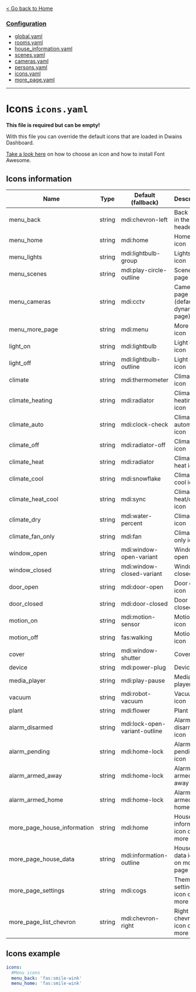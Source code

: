 [< Go back to Home](../index.md)

### [Configuration](index.md)
* [global.yaml](global.md)
* [rooms.yaml](rooms.md)
* [house_information.yaml](house_information.md)
* [scenes.yaml](scenes.md)
* [cameras.yaml](cameras.md)
* [persons.yaml](persons.md)
* [icons.yaml](icons.md)
* [more_page.yaml](more_page.md)

---

# Icons `icons.yaml`

**This file is required but can be empty!**

With this file you can override the default icons that are loaded in Dwains Dashboard.

[Take a look here](../how-tos/how-to-choose-icon.md) on how to choose an icon and how to install Font Awesome.

## Icons information

| Name | Type | Default (fallback) | Description |
|------------------------|--------|--------------------------------|-------------------------------------|
| menu_back | string | mdi:chevron-left | Back icon in the header |
| menu_home | string | mdi:home | Home page icon |
| menu_lights | string | mdi:lightbulb-group | Lights page icon |
| menu_scenes | string | mdi:play-circle-outline | Scenes page icon |
| menu_cameras | string | mdi:cctv | Cameras page icon (default for dynamics page) |
| menu_more_page | string | mdi:menu | More page icon |
| light_on | string | mdi:lightbulb | Light on icon |
| light_off | string | mdi:lightbulb-outline | Light off icon |
| climate | string | mdi:thermometer | Climate icon |
| climate_heating | string | mdi:radiator | Climate heating icon |
| climate_auto | string | mdi:clock-check | Climate automode icon |
| climate_off | string | mdi:radiator-off | Climate off icon |
| climate_heat | string | mdi:radiator | Climate heat icon |
| climate_cool | string | mdi:snowflake | Climate cool icon |
| climate_heat_cool | string | mdi:sync | Climate heat/cool icon |
| climate_dry | string | mdi:water-percent | Climate dry icon |
| climate_fan_only | string | mdi:fan | Climate fan only icon |
| window_open | string | mdi:window-open-variant | Window open icon |
| window_closed | string | mdi:window-closed-variant | Window closed icon |
| door_open | string | mdi:door-open | Door open icon |
| door_closed | string | mdi:door-closed | Door closed icon |
| motion_on | string | mdi:motion-sensor | Motion on icon |
| motion_off | string | fas:walking | Motion off icon |
| cover | string | mdi:window-shutter | Cover icon |
| device | string | mdi:power-plug | Device icon |
| media_player | string | mdi:play-pause | Media player icon |
| vacuum | string | mdi:robot-vacuum | Vacuum icon |
| plant | string | mdi:flower | Plant icon |
| alarm_disarmed | string | mdi:lock-open-variant-outline | Alarm disarmed icon |
| alarm_pending | string | mdi:home-lock | Alarm pending icon |
| alarm_armed_away | string | mdi:home-lock | Alarm armed away mode |
| alarm_armed_home | string | mdi:home-lock | Alarm armed home mode |
| more_page_house_information | string | mdi:home | House information icon on more page |
| more_page_house_data | string | mdi:information-outline | House all data icon on more page |
| more_page_settings | string | mdi:cogs | Theme settings icon on more page |
| more_page_list_chevron | string | mdi:chevron-right | Right chevron icon on more page |

## Icons example
```YAML
icons:
  #Menu icons
  menu_back: 'fas:smile-wink'
  menu_home: 'fas:smile-wink'
```    